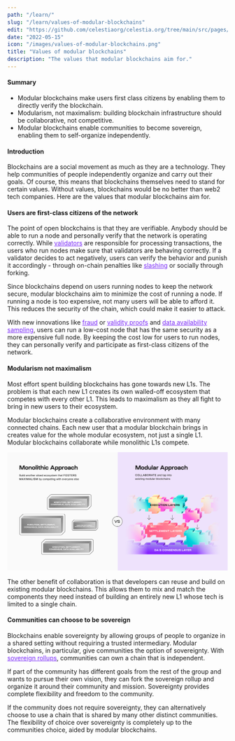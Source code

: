 ```yaml
---
path: "/learn/"
slug: "/learn/values-of-modular-blockchains"
edit: "https://github.com/celestiaorg/celestia.org/tree/main/src/pages/markdown-pages/learn/values-of-modular-blockchains.md"
date: "2022-05-15"
icon: "/images/values-of-modular-blockchains.png"
title: "Values of modular blockchains"
description: "The values that modular blockchains aim for."
---
```


<head>
  <meta name="twitter:card" content="summary_large_image">
  <meta name="twitter:site" content="@CelestiaOrg">
  <meta name="twitter:creator" content="@likebeckett">
  <meta name="twitter:title" content="Values of Modular Blockchains">
  <meta name="twitter:description" content="Blockchains are a social movement as much as they are a technology. Without values, blockchains would be no better than web2 tech companies. Here are the values that modular blockchains aim for.">
  <meta name="twitter:image" content="https://raw.githubusercontent.com/celestiaorg/celestia.org/main/src/pages/markdown-pages/learn/images/Learn_Modular_Twitter_Card%201.png">
<head/>

#### Summary
* Modular blockchains make users first class citizens by enabling them to directly verify the blockchain.
* Modularism, not maximalism: building blockchain infrastructure should be collaborative, not competitive.
* Modular blockchains enable communities to become sovereign, enabling them to self-organize independently.


#### Introduction

Blockchains are a social movement as much as they are a technology. They help communities of people independently organize and carry out their goals. Of course, this means that blockchains themselves need to stand for certain values. Without values, blockchains would be no better than web2 tech companies. Here are the values that modular blockchains aim for.

#### Users are first-class citizens of the network

The point of open blockchains is that they are verifiable. Anybody should be able to run a node and personally verify that the network is operating correctly. While <a href="https://celestia.org/glossary/validator" target="_blank" rel="noopener noreferrer" style="color:#7B2BF9;">validators</a> are responsible for processing transactions, the users who run nodes make sure that validators are behaving correctly. If a validator decides to act negatively, users can verify the behavior and punish it accordingly - through on-chain penalties like <a href="https://celestia.org/glossary/slashing" target="_blank" rel="noopener noreferrer" style="color:#7B2BF9;">slashing</a> or socially through forking.

Since blockchains depend on users running nodes to keep the network secure, modular blockchains aim to minimize the cost of running a node. If running a node is too expensive, not many users will be able to afford it. This reduces the security of the chain, which could make it easier to attack.

With new innovations like <a href="https://celestia.org/glossary/state-transition-fraud-proof/" target="_blank" rel="noopener noreferrer" style="color:#7B2BF9;">fraud</a> or <a href="https://celestia.org/glossary/validity-proof/" target="_blank" rel="noopener noreferrer" style="color:#7B2BF9;">validity proofs</a> and <a href="https://celestia.org/glossary/data-availability-sampling/" target="_blank" rel="noopener noreferrer" style="color:#7B2BF9;">data availability sampling</a>, users can run a low-cost node that has the same security as a more expensive full node. By keeping the cost low for users to run nodes, they can personally verify and participate as first-class citizens of the network.

#### Modularism not maximalism

Most effort spent building blockchains has gone towards new L1s. The problem is that each new L1 creates its own walled-off ecosystem that competes with every other L1. This leads to maximalism as they all fight to bring in new users to their ecosystem.

Modular blockchains create a collaborative environment with many connected chains. Each new user that a modular blockchain brings in creates value for the whole modular ecosystem, not just a single L1. Modular blockchains collaborate while monolithic L1s compete.

![GATSBY_EMPTY_ALT](./images/Monolithic-Modular-Aproach_V2_No_Logo.png)

The other benefit of collaboration is that developers can reuse and build on existing modular blockchains. This allows them to mix and match the components they need instead of building an entirely new L1 whose tech is limited to a single chain.

#### Communities can choose to be sovereign

Blockchains enable sovereignty by allowing groups of people to organize in a shared setting without requiring a trusted intermediary. Modular blockchains, in particular, give communities the option of sovereignty. With <a href="https://celestia.org/glossary/sovereign-rollup" target="_blank" rel="noopener noreferrer" style="color:#7B2BF9;">sovereign rollups</a>, communities can own a chain that is independent.

If part of the community has different goals from the rest of the group and wants to pursue their own vision, they can fork the sovereign rollup and organize it around their community and mission. Sovereignty provides complete flexibility and freedom to the community.

If the community does not require sovereignty, they can alternatively choose to use a chain that is shared by many other distinct communities. The flexibility of choice over sovereignty is completely up to the communities choice, aided by modular blockchains.

